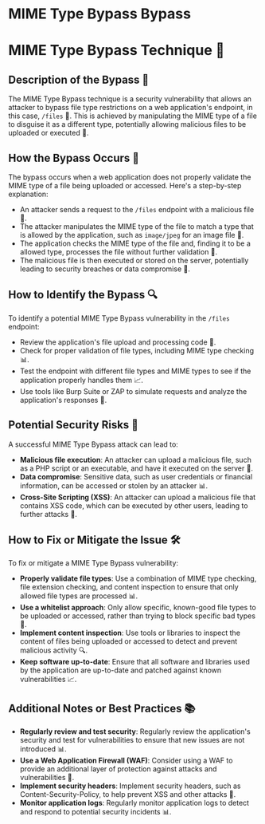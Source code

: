 # MIME Type Bypass Bypass

# MIME Type Bypass Technique 🚨
## Description of the Bypass 📝
The MIME Type Bypass technique is a security vulnerability that allows an attacker to bypass file type restrictions on a web application's endpoint, in this case, `/files` 📁. This is achieved by manipulating the MIME type of a file to disguise it as a different type, potentially allowing malicious files to be uploaded or executed 🤖.

## How the Bypass Occurs 🤔
The bypass occurs when a web application does not properly validate the MIME type of a file being uploaded or accessed. Here's a step-by-step explanation:
* An attacker sends a request to the `/files` endpoint with a malicious file 📄.
* The attacker manipulates the MIME type of the file to match a type that is allowed by the application, such as `image/jpeg` for an image file 📸.
* The application checks the MIME type of the file and, finding it to be a allowed type, processes the file without further validation 🚪.
* The malicious file is then executed or stored on the server, potentially leading to security breaches or data compromise 🚨.

## How to Identify the Bypass 🔍
To identify a potential MIME Type Bypass vulnerability in the `/files` endpoint:
* Review the application's file upload and processing code 📝.
* Check for proper validation of file types, including MIME type checking 📊.
* Test the endpoint with different file types and MIME types to see if the application properly handles them 📈.
* Use tools like Burp Suite or ZAP to simulate requests and analyze the application's responses 🚀.

## Potential Security Risks 🚨
A successful MIME Type Bypass attack can lead to:
* **Malicious file execution**: An attacker can upload a malicious file, such as a PHP script or an executable, and have it executed on the server 🚀.
* **Data compromise**: Sensitive data, such as user credentials or financial information, can be accessed or stolen by an attacker 📊.
* **Cross-Site Scripting (XSS)**: An attacker can upload a malicious file that contains XSS code, which can be executed by other users, leading to further attacks 🤖.

## How to Fix or Mitigate the Issue 🛠️
To fix or mitigate a MIME Type Bypass vulnerability:
* **Properly validate file types**: Use a combination of MIME type checking, file extension checking, and content inspection to ensure that only allowed file types are processed 📊.
* **Use a whitelist approach**: Only allow specific, known-good file types to be uploaded or accessed, rather than trying to block specific bad types 📝.
* **Implement content inspection**: Use tools or libraries to inspect the content of files being uploaded or accessed to detect and prevent malicious activity 🔍.
* **Keep software up-to-date**: Ensure that all software and libraries used by the application are up-to-date and patched against known vulnerabilities 📈.

## Additional Notes or Best Practices 📚
* **Regularly review and test security**: Regularly review the application's security and test for vulnerabilities to ensure that new issues are not introduced 📊.
* **Use a Web Application Firewall (WAF)**: Consider using a WAF to provide an additional layer of protection against attacks and vulnerabilities 🚪.
* **Implement security headers**: Implement security headers, such as Content-Security-Policy, to help prevent XSS and other attacks 🚀.
* **Monitor application logs**: Regularly monitor application logs to detect and respond to potential security incidents 📊.